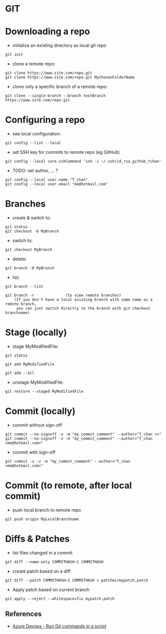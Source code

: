 # GIT

Downloading a repo
===
* initialize an existing directory as local git repo
```
git init
```

* clone a remote repo:
```
git clone https://www.site.com/repo.git
git clone https://www.site.com/repo.git MyChosenFolderName
```
* clone only a specific branch of a remote repo:
```
git clone --single-branch --branch testBranch https://www.site.com/repo.git 
```

Configuring a repo
===
* see local configuration:
```
git config --list --local
```

* set SSH key for commits to remote repo (eg GitHub)
```
git config --local core.sshCommand 'ssh -i ~/.ssh/id_rsa_github_tchan'
```
* TODO: set author, ... ?
```
git config --local user.name "T_chan"
git config --local user.email "me@hotmail.com"
```

Branches
===
* create & switch to:
```
git status
git checkout -b MyBranch
```
* switch to:
```
git checkout MyBranch
```
* delete:
```
git branch -D MyBranch
```
* list:
```
git branch --list

git branch -r              (to view remote branches)
	(If you don't have a local existing branch with same name as a remote branch, 
	 you can just switch directly to the branch with git checkout branchname)
```

Stage (locally)
===
* stage MyModifiedFile:
```
git status

git add MyModifiedFile

git add --all
```
* unstage MyModifiedFile:
```
git restore --staged MyModifiedFile
```

Commit (locally)
===
* commit without sign-off
```
git commit --no-signoff -v -m "my_commit_comment" --author="T_chan <>"
git commit --no-signoff -v -m "my_commit_comment" --author="T_chan <me@hotmail.com>"
```
* commit with sign-off
```
git commit -s -v -m "my_commit_comment" --author="T_chan <me@hotmail.com>"
```


Commit (to remote, after local commit)
===
* push local branch to remote repo
```
git push origin MyLocalBranchname
```

Diffs & Patches
===
* list files changed in a commit
```
git diff --name-only COMMITHASH~1 COMMITHASH
```
* create patch based on a diff
```
git diff --patch COMMITHASH~1 COMMITHASH > patches/mypatch.patch
```
* Apply patch based on current branch
```
git apply --reject --whitespace=fix mypatch.patch
```

## References
* [Azure Devops - Run Git commands in a script](https://learn.microsoft.com/en-us/azure/devops/pipelines/scripts/git-commands?view=azure-devops&tabs=yaml)
